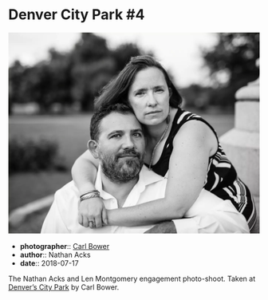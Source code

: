 # Denver City Park \#4

![Nathan and Len sitting at the base of a monument in City Park](assets/2018-07-17-set-3-denver-city-park-04.webp)

* **photographer**:: [Carl Bower](https://carlbowerphotos.com)  
* **author**:: Nathan Acks  
* **date**:: 2018-07-17

The Nathan Acks and Len Montgomery engagement photo-shoot. Taken at [Denver’s City Park](https://www.denver.org/listing/city-park/6822/) by Carl Bower.
